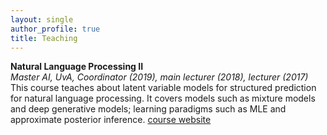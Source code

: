```yaml
---
layout: single
author_profile: true
title: Teaching
---
```


**Natural Language Processing II**<br/>
_Master AI, UvA, Coordinator (2019), main lecturer (2018), lecturer (2017)_<br/>
This course teaches about latent variable models for structured prediction for natural language processing. It covers models such as mixture models and deep generative models; learning paradigms such as MLE and approximate posterior inference. [course website](https://uva-slpl.github.io/nlp2/)
